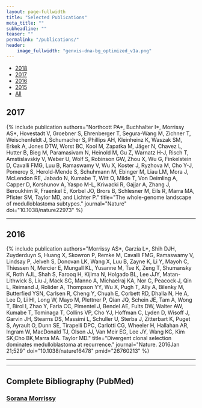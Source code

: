 ```yaml
---
layout: page-fullwidth
title: "Selected Publications"
meta_title: ""
subheadline: ""
teaser: ""
permalink: "/publications/"
header:
    image_fullwidth: "genvis-dna-bg_optimized_v1a.png"
---
```


<div data-magellan-expedition="fixed">
  <ul class="sub-nav">
    <li data-magellan-arrival="2018"><a href="#2018">2018</a></li>
    <li data-magellan-arrival="2017"><a href="#2017">2017</a></li>
    <li data-magellan-arrival="2016"><a href="#2016">2016</a></li>
    <li data-magellan-arrival="2015"><a href="#2015">2015</a></li>
    <li data-magellan-arrival="All"><a href="#All">All</a></li>
  </ul>
</div>

<h2 data-magellan-destination="2017">2017</h2>
<a name="2017"></a>

{% include publication authors="Northcott PA*, Buchhalter I*, Morrissy AS*, Hovestadt V, Groebner S, Ehrenberger T, Segura-Wang M, Zichner T, Weischenfeldt J, Schumacher S, Phillips AH, Kleinheinz K, Waszak SM, Erkek A, Jones DTW, Worst BC, Kool M, Zapatka M, Jäger N, Chavez L, Hutter B, Bieg M, Paramasivam N, Heinold M, Gu Z, Warnatz H-J, Risch T, Amstislavskiy V, Weber U, Wolf S, Robinson GW, Zhou X, Wu G, Finkelstein D, Cavalli FMG, Luu B, Ramaswamy V, Wu X, Koster J, Ryzhova M, Cho Y-J, Pomeroy S, Herold-Mende S, Schuhmann M, Ebinger M, Liau LM, Mora J, McLendon RE, Jabado N, Kumabe T, Witt O, Milde T, Von Deimling A, Capper D, Korshunov A, Yaspo M-L, Kriwacki R, Gajjar A, Zhang J, Beroukhim R, Fraenkel E, Korbel JO, Brors B, Schlesner M, Eils R, Marra MA, Pfister SM, Taylor MD, and Lichter P." title="The whole-genome landscape of medulloblastoma subtypes." journal="Nature" doi="10.1038/nature22973" %}

<hr>

<h2 data-magellan-destination="2016">2016</h2>
<a name="2016"></a>

{% include publication authors="Morrissy AS*, Garzia L*, Shih DJH, Zuyderduyn S, Huang X, Skowron P, Remke M, Cavalli FMG, Ramaswamy V, Lindsay P, Jelveh S, Donovan LK, Wang X, Luu B, Zayne K, Li Y, Mayoh C, Thiessen N, Mercier E, Mungall KL, Yusanne M, Tse K, Zeng T, Shumansky K, Roth AJL, Shah S, Farooq H, Kijima N, Holgado BL, Lee JJY, Matan-Lithwick S, Liu J, Mack SC, Manno A, Michaelraj KA, Nor C, Peacock J, Qin L, Reimand J, Rolider A, Thompson YY, Wu X, Pugh T, Ally A, Bilenky M, Butterfied YSN, Carlsen R, Cheng Y, Chuah E, Corbett RD, Dhalla N, He A, Lee D, Li HI, Long W, Mayo M, Plettner P, Qian JQ, Schein JE, Tam A, Wong T, Birol I, Zhao Y, Faria CC, Pimentel J, Bendel AE, Fults DW, Walter AW, Kumabe T, Tominaga T, Collins VP, Cho YJ, Hoffman C, Lyden D, Wisoff J, Garvin JH, Stearns DS, Massimi L, Schuller U, Sterba J, Zitterbart K, Puget S, Ayrault O, Dunn SE, Tirapelli DPC, Carlotti CG, Wheeler H, Hallahan AR, Ingram W, MacDonald TJ, Olson JJ, Van Meir EG, Lee JY, Wang KC, Kim SK,Cho BK,Marra MA. Taylor MD." title="Divergent clonal selection dominates medulloblastoma at recurrence." journal="Nature. 2016Jan 21;529" doi="10.1038/nature16478" pmid="26760213" %}

<hr>

<hr>

<h2 data-magellan-destination="All">Complete Bibliography (PubMed)</h2>
<a name="All"></a>

<h3><a href="https://www.ncbi.nlm.nih.gov/myncbi/browse/collection/49527465/?sort=date&direction=descending">Sorana Morrissy</a></h3>

